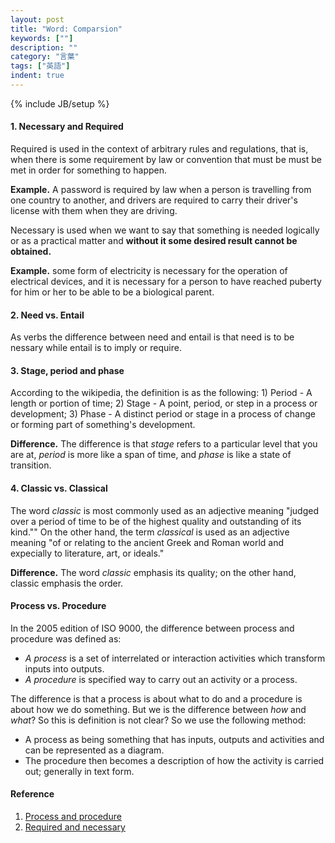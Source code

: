 ```yaml
---
layout: post
title: "Word: Comparsion"
keywords: [""]
description: ""
category: "言葉"
tags: ["英語"]
indent: true
---
```

{% include JB/setup %}


#### 1. Necessary and Required
Required is used in the context of arbitrary rules and regulations, that is,
when there is some requirement by law or convention that must be must be met in
order for something to happen.

**Example.** A password is required by law when a person is travelling from one
country to another, and drivers are required to carry their driver's license
with them when they are driving.

  Necessary is used when we want to say that something is needed logically or as
a practical matter and **without it some desired result cannot be obtained.**


**Example.** some form of electricity is necessary for the operation of
electrical devices, and it is necessary for a person to have reached puberty for
him or her to be able to be a biological parent.


#### 2. Need vs. Entail
As verbs the difference between need and entail is that need is to be nessary
while entail is to imply or require.


#### 3. Stage, period and phase
According to the wikipedia, the definition is as the following: 1) Period - A
length or portion of time;  2) Stage - A point, period, or step in a process or
development; 3) Phase - A distinct period or stage in a process of change or
forming part of something's development.

**Difference.** The difference is that *stage* refers to a particular level that
you are at, *period* is more like a span of time, and *phase* is like a state of
transition.

#### 4. Classic vs. Classical

The word *classic* is most commonly used as an adjective meaning "judged over a
period of time to be of the highest quality and outstanding of its kind."" On
the other hand, the term *classical* is used as an adjective meaning "of or
relating to the ancient Greek and Roman world and expecially to literature, art,
or ideals."

**Difference.** The word *classic* emphasis its quality; on the other hand,
classic emphasis the order.


#### Process vs. Procedure

In the 2005 edition of ISO 9000, the difference between process and procedure
was defined as:
- *A process* is a set of interrelated or interaction activities which transform
  inputs into outputs.
- *A procedure* is specified way to carry out an activity or a process.

The difference is that a process is about what to do and a procedure is about
how we do something. But we is the difference between *how* and *what*? So this
is definition is not clear? So we use the following method:
- A process as being something that has inputs, outputs and activities and can be
represented as a diagram.
- The procedure then becomes a description of how the activity is carried out;
  generally in text form.


#### Reference
1. [Process and procedure](https://blog.triaster.co.uk/blog/procedure-vs-process-what-is-the-difference)
2. [Required and necessary](https://www.quora.com/What-is-the-difference-between-required-and-necessary#:~:text=*%E2%80%9DNecessary%E2%80%9D%3A%20Something%20that,Asking%20someone%20to%20do%20something.)




